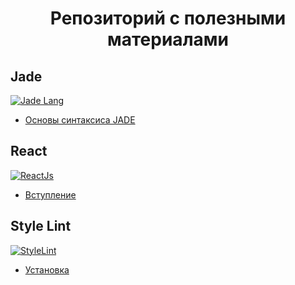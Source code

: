 <h1 style="text-align: center">Репозиторий с полезными материалами</h1>

## Jade

[![Jade Lang](http://jade-lang.com/style/jade-logo-header.svg)](https://github.com/MerrickGit/material/blob/master/jade/01-syntax.md)
- [Основы синтаксиса JADE](https://github.com/MerrickGit/material/blob/master/jade/01-syntax.md)

## React

[![ReactJs](http://webtoks.ru/wp-content/uploads/2015/02/reactjs-logo-thumb.png)](#)
- [Вступление]()

## Style Lint

[![StyleLint](http://stylelint.io/_/web_modules/LayoutContainer/opengraph.png)](#)
- [Установка]()
